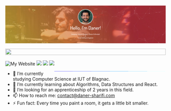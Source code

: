 ![Header](./github-header-image.png)

<img src="https://i.imgur.com/dBaSKWF.gif" height="20" width="100%">

![My Website](https://img.shields.io/website?url=https%3A%2F%2Fdaner-sharifi.com) [<img src="https://img.shields.io/badge/linkedin-%230077B5.svg?&style=for-the-badge&logo=linkedin&logoColor=white" />](https://www.linkedin.com/in/daner-sharifi-309437271/) [<img src = "https://img.shields.io/badge/instagram-%23E4405F.svg?&style=for-the-badge&logo=instagram&logoColor=white">](https://www.instagram.com/daner.sharifi/) [<img src="https://img.shields.io/badge/gmail-%23EE0000.svg?&style=for-the-badge&logo=gmail&logoColor=white">](mailto:contact@daner-sharifi.com) 

<p>
<img align="right" alt="GIF" src="./borderseperator.gif" width="350"/>


- 🔭 I’m currently studying Computer Science at IUT of Blagnac.
- 🌱 I’m currently learning about Algorithms, Data Structures and React. 
- 🤔 I’m looking for an apprenticeship of 2 years in this field.
- 📫 How to reach me: contact@daner-sharifi.com
- ⚡ Fun fact: Every time you paint a room, it gets a little bit smaller.

<br/>
<br/>
</p>
